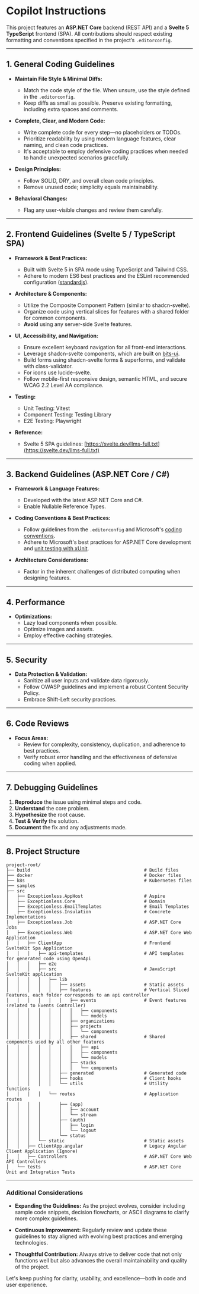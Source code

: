 # Copilot Instructions

This project features an **ASP.NET Core** backend (REST API) and a **Svelte 5 TypeScript** frontend (SPA). All contributions should respect existing formatting and conventions specified in the project’s `.editorconfig`.

---

## 1. General Coding Guidelines

- **Maintain File Style & Minimal Diffs:**
  - Match the code style of the file. When unsure, use the style defined in the `.editorconfig`.
  - Keep diffs as small as possible. Preserve existing formatting, including extra spaces and comments.

- **Complete, Clear, and Modern Code:**
  - Write complete code for every step—no placeholders or TODOs.
  - Prioritize readability by using modern language features, clear naming, and clean code practices.
  - It's acceptable to employ defensive coding practices when needed to handle unexpected scenarios gracefully.

- **Design Principles:**
  - Follow SOLID, DRY, and overall clean code principles.
  - Remove unused code; simplicity equals maintainability.

- **Behavioral Changes:**
  - Flag any user-visible changes and review them carefully.

---

## 2. Frontend Guidelines (Svelte 5 / TypeScript SPA)

- **Framework & Best Practices:**
  - Built with Svelte 5 in SPA mode using TypeScript and Tailwind CSS.
  - Adhere to modern ES6 best practices and the ESLint recommended configuration ([standardjs](https://standardjs.com)).

- **Architecture & Components:**
  - Utilize the Composite Component Pattern (similar to shadcn-svelte).
  - Organize code using vertical slices for features with a shared folder for common components.
  - **Avoid** using any server-side Svelte features.

- **UI, Accessibility, and Navigation:**
  - Ensure excellent keyboard navigation for all front-end interactions.
  - Leverage shadcn-svelte components, which are built on [bits-ui](https://bits-ui.com/docs/llms.txt).
  - Build forms using shadcn-svelte forms & superforms, and validate with class-validator.
  - For icons use lucide-svelte.
  - Follow mobile-first responsive design, semantic HTML, and secure WCAG 2.2 Level AA compliance.

- **Testing:**
  - Unit Testing: Vitest
  - Component Testing: Testing Library
  - E2E Testing: Playwright

- **Reference:**
  - Svelte 5 SPA guidelines: [https://svelte.dev/llms-full.txt](https://svelte.dev/llms-full.txt)

---

## 3. Backend Guidelines (ASP.NET Core / C#)

- **Framework & Language Features:**
  - Developed with the latest ASP.NET Core and C#.
  - Enable Nullable Reference Types.

- **Coding Conventions & Best Practices:**
  - Follow guidelines from the `.editorconfig` and Microsoft's [coding conventions](https://learn.microsoft.com/en-us/dotnet/csharp/fundamentals/coding-style/coding-conventions).
  - Adhere to Microsoft's best practices for ASP.NET Core development and [unit testing with xUnit](https://learn.microsoft.com/en-us/dotnet/core/testing/unit-testing-best-practices).

- **Architecture Considerations:**
  - Factor in the inherent challenges of distributed computing when designing features.

---

## 4. Performance

- **Optimizations:**
  - Lazy load components when possible.
  - Optimize images and assets.
  - Employ effective caching strategies.

---

## 5. Security

- **Data Protection & Validation:**
  - Sanitize all user inputs and validate data rigorously.
  - Follow OWASP guidelines and implement a robust Content Security Policy.
  - Embrace Shift-Left security practices.

---

## 6. Code Reviews

- **Focus Areas:**
  - Review for complexity, consistency, duplication, and adherence to best practices.
  - Verify robust error handling and the effectiveness of defensive coding when applied.

---

## 7. Debugging Guidelines

1. **Reproduce** the issue using minimal steps and code.
2. **Understand** the core problem.
3. **Hypothesize** the root cause.
4. **Test & Verify** the solution.
5. **Document** the fix and any adjustments made.

---

## 8. Project Structure

```plaintext
project-root/
├── build                                           # Build files
├── docker                                          # Docker files
├── k8s                                             # Kubernetes files
├── samples
├── src
│   ├── Exceptionless.AppHost                       # Aspire
│   ├── Exceptionless.Core                          # Domain
│   ├── Exceptionless.EmailTemplates                # Email Templates
│   ├── Exceptionless.Insulation                    # Concrete Implementations
│   ├── Exceptionless.Job                           # ASP.NET Core Jobs
│   ├── Exceptionless.Web                           # ASP.NET Core Web Application
│   │   ├── ClientApp                               # Frontend SvelteKit Spa Application
│   │   │   ├── api-templates                       # API templates for generated code using OpenApi
│   │   │   ├── e2e
│   │   │   ├── src                                 # JavaScript SvelteKit application
│   │   │   │   ├── lib
│   │   │   │   │   ├── assets                      # Static assets
│   │   │   │   │   ├── features                    # Vertical Sliced Features, each folder corresponds to an api controller
│   │   │   │   │   │   ├── events                  # Event features (related to Events Controller)
│   │   │   │   │   │   │   ├── components
│   │   │   │   │   │   │   └── models
│   │   │   │   │   │   ├── organizations
│   │   │   │   │   │   ├── projects
│   │   │   │   │   │   │   └── components
│   │   │   │   │   │   ├── shared                  # Shared components used by all other features
│   │   │   │   │   │   │   ├── api
│   │   │   │   │   │   │   ├── components
│   │   │   │   │   │   │   └── models
│   │   │   │   │   │   ├── stacks
│   │   │   │   │   │   │   └── components
│   │   │   │   │   ├── generated                   # Generated code
│   │   │   │   │   ├── hooks                       # Client hooks
│   │   │   │   │   └── utils                       # Utility functions
│   │   │   │   └── routes                          # Application routes
│   │   │   │       ├── (app)
│   │   │   │       │   ├── account
│   │   │   │       │   └── stream
│   │   │   │       ├── (auth)
│   │   │   │       │   ├── login
│   │   │   │       │   └── logout
│   │   │   │       └── status
│   │   │   └── static                              # Static assets
│   │   ├── ClientApp.angular                       # Legacy Angular Client Application (Ignore)
│   │   ├── Controllers                             # ASP.NET Core Web API Controllers
│   └── tests                                       # ASP.NET Core Unit and Integration Tests
```

---

### Additional Considerations

- **Expanding the Guidelines:**
  As the project evolves, consider including sample code snippets, decision flowcharts, or ASCII diagrams to clarify more complex guidelines.

- **Continuous Improvement:**
  Regularly review and update these guidelines to stay aligned with evolving best practices and emerging technologies.

- **Thoughtful Contribution:**
  Always strive to deliver code that not only functions well but also advances the overall maintainability and quality of the project.

Let's keep pushing for clarity, usability, and excellence—both in code and user experience.

